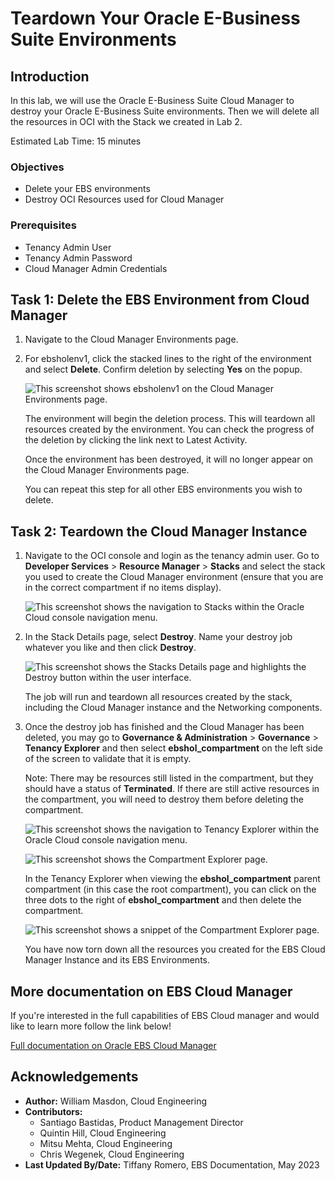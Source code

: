 # Teardown Your Oracle E-Business Suite Environments

## Introduction
In this lab, we will use the Oracle E-Business Suite Cloud Manager to destroy your Oracle E-Business Suite environments. Then we will delete all the resources in OCI with the Stack we created in Lab 2. 

Estimated Lab Time: 15 minutes


### **Objectives**
* Delete your EBS environments
* Destroy OCI Resources used for Cloud Manager

### **Prerequisites**
* Tenancy Admin User
* Tenancy Admin Password
* Cloud Manager Admin Credentials

## Task 1: Delete the EBS Environment from Cloud Manager

1. Navigate to the Cloud Manager Environments page.

2. For ebsholenv1, click the stacked lines to the right of the environment and select **Delete**. Confirm deletion by selecting **Yes** on the popup. 

    ![This screenshot shows ebsholenv1 on the Cloud Manager Environments page.](./images/delete-env.png " ")

    The environment will begin the deletion process. This will teardown all resources created by the environment. You can check the progress of the deletion by clicking the link next to Latest Activity. 

    Once the environment has been destroyed, it will no longer appear on the Cloud Manager Environments page. 

    You can repeat this step for all other EBS environments you wish to delete. 


## Task 2: Teardown the Cloud Manager Instance

1. Navigate to the OCI console and login as the tenancy admin user. Go to **Developer Services** > **Resource Manager** > **Stacks** and select the stack you used to create the Cloud Manager environment (ensure that you are in the correct compartment if no items display).

    ![This screenshot shows the navigation to Stacks within the Oracle Cloud console navigation menu.](./images/stacks.png " ")

2. In the Stack Details page, select **Destroy**. Name your destroy job whatever you like and then click **Destroy**.

    ![This screenshot shows the Stacks Details page and highlights the Destroy button within the user interface.](./images/destroy.png " ")

    The job will run and teardown all resources created by the stack, including the Cloud Manager instance and the Networking components. 

3. Once the destroy job has finished and the Cloud Manager has been deleted, you may go to **Governance & Administration** > **Governance** > **Tenancy Explorer** and then select **ebshol_compartment** on the left side of the screen to validate that it is empty. 

    Note: There may be resources still listed in the compartment, but they should have a status of **Terminated**. If there are still active resources in the compartment, you will need to destroy them before deleting the compartment. 

    ![This screenshot shows the navigation to Tenancy Explorer within the Oracle Cloud console navigation menu.](./images/explorer.png " ")

    ![This screenshot shows the Compartment Explorer page.](./images/empty-compartment.png " ")

    In the Tenancy Explorer when viewing the **ebshol\_compartment** parent compartment (in this case the root compartment), you can click on the three dots to the right of **ebshol\_compartment** and then delete the compartment.

    ![This screenshot shows a snippet of the Compartment Explorer page.](./images/delete-compartment.png " ")

    You have now torn down all the resources you created for the EBS Cloud Manager Instance and its EBS Environments. 

## More documentation on EBS Cloud Manager

If you're interested in the full capabilities of EBS Cloud manager and would like to learn more follow the link below!

[Full documentation on Oracle EBS Cloud Manager](https://docs.oracle.com/cd/E26401_01/doc.122/f35809/toc.htm)

## Acknowledgements

* **Author:** William Masdon, Cloud Engineering
* **Contributors:** 
  - Santiago Bastidas, Product Management Director
  - Quintin Hill, Cloud Engineering
  - Mitsu Mehta, Cloud Engineering
  - Chris Wegenek, Cloud Engineering
* **Last Updated By/Date:** Tiffany Romero, EBS Documentation, May 2023


